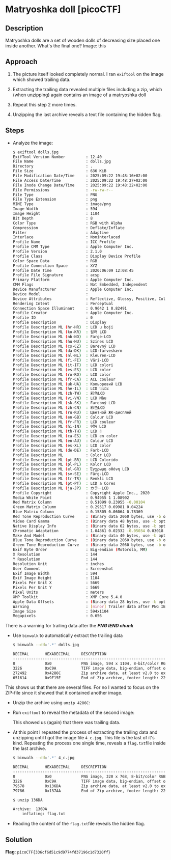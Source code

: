 # Matryoshka doll [picoCTF]

## Description
Matryoshka dolls are a set of wooden dolls of decreasing size placed one inside another. What's the final one? Image: this

## Approach

1. The picture itself looked completely normal. I ran `exiftool` on the image which showed trailing data.

2. Extracting the trailing data revealed multiple files including a zip, which (when unzipping) again contains an image of a matryoshka doll

3. Repeat this step 2 more times.

4. Unzipping the last archive reveals a text file containing the hidden flag.

## Steps
- Analyze the image:
    ```bash
    $ exiftool dolls.jpg 
    ExifTool Version Number         : 12.40
    File Name                       : dolls.jpg
    Directory                       : .
    File Size                       : 636 KiB
    File Modification Date/Time     : 2025:09:22 19:48:16+02:00
    File Access Date/Time           : 2025:09:22 19:48:27+02:00
    File Inode Change Date/Time     : 2025:09:22 19:48:22+02:00
    File Permissions                : -rw-rw-r--
    File Type                       : PNG
    File Type Extension             : png
    MIME Type                       : image/png
    Image Width                     : 594
    Image Height                    : 1104
    Bit Depth                       : 8
    Color Type                      : RGB with Alpha
    Compression                     : Deflate/Inflate
    Filter                          : Adaptive
    Interlace                       : Noninterlaced
    Profile Name                    : ICC Profile
    Profile CMM Type                : Apple Computer Inc.
    Profile Version                 : 2.1.0
    Profile Class                   : Display Device Profile
    Color Space Data                : RGB
    Profile Connection Space        : XYZ
    Profile Date Time               : 2020:06:09 12:08:45
    Profile File Signature          : acsp
    Primary Platform                : Apple Computer Inc.
    CMM Flags                       : Not Embedded, Independent
    Device Manufacturer             : Apple Computer Inc.
    Device Model                    : 
    Device Attributes               : Reflective, Glossy, Positive, Color
    Rendering Intent                : Perceptual
    Connection Space Illuminant     : 0.9642 1 0.82491
    Profile Creator                 : Apple Computer Inc.
    Profile ID                      : 0
    Profile Description             : Display
    Profile Description ML (hr-HR)  : LCD u boji
    Profile Description ML (ko-KR)  : 컬러 LCD
    Profile Description ML (nb-NO)  : Farge-LCD
    Profile Description ML (hu-HU)  : Színes LCD
    Profile Description ML (cs-CZ)  : Barevný LCD
    Profile Description ML (da-DK)  : LCD-farveskærm
    Profile Description ML (nl-NL)  : Kleuren-LCD
    Profile Description ML (fi-FI)  : Väri-LCD
    Profile Description ML (it-IT)  : LCD colori
    Profile Description ML (es-ES)  : LCD color
    Profile Description ML (ro-RO)  : LCD color
    Profile Description ML (fr-CA)  : ACL couleur
    Profile Description ML (uk-UA)  : Кольоровий LCD
    Profile Description ML (he-IL)  : ‏LCD צבעוני
    Profile Description ML (zh-TW)  : 彩色LCD
    Profile Description ML (vi-VN)  : LCD Màu
    Profile Description ML (sk-SK)  : Farebný LCD
    Profile Description ML (zh-CN)  : 彩色LCD
    Profile Description ML (ru-RU)  : Цветной ЖК-дисплей
    Profile Description ML (en-GB)  : Colour LCD
    Profile Description ML (fr-FR)  : LCD couleur
    Profile Description ML (hi-IN)  : रंगीन LCD
    Profile Description ML (th-TH)  : LCD สี
    Profile Description ML (ca-ES)  : LCD en color
    Profile Description ML (en-AU)  : Colour LCD
    Profile Description ML (es-XL)  : LCD color
    Profile Description ML (de-DE)  : Farb-LCD
    Profile Description ML          : Color LCD
    Profile Description ML (pt-BR)  : LCD Colorido
    Profile Description ML (pl-PL)  : Kolor LCD
    Profile Description ML (el-GR)  : Έγχρωμη οθόνη LCD
    Profile Description ML (sv-SE)  : Färg-LCD
    Profile Description ML (tr-TR)  : Renkli LCD
    Profile Description ML (pt-PT)  : LCD a Cores
    Profile Description ML (ja-JP)  : カラーLCD
    Profile Copyright               : Copyright Apple Inc., 2020
    Media White Point               : 0.94955 1 1.08902
    Red Matrix Column               : 0.51099 0.23955 -0.00104
    Green Matrix Column             : 0.29517 0.69981 0.04224
    Blue Matrix Column              : 0.15805 0.06064 0.78369
    Red Tone Reproduction Curve     : (Binary data 2060 bytes, use -b option to extract)
    Video Card Gamma                : (Binary data 48 bytes, use -b option to extract)
    Native Display Info             : (Binary data 62 bytes, use -b option to extract)
    Chromatic Adaptation            : 1.04861 0.02332 -0.05034 0.03018 0.99002 -0.01714 -0.00922 0.01503 0.75172
    Make And Model                  : (Binary data 40 bytes, use -b option to extract)
    Blue Tone Reproduction Curve    : (Binary data 2060 bytes, use -b option to extract)
    Green Tone Reproduction Curve   : (Binary data 2060 bytes, use -b option to extract)
    Exif Byte Order                 : Big-endian (Motorola, MM)
    X Resolution                    : 144
    Y Resolution                    : 144
    Resolution Unit                 : inches
    User Comment                    : Screenshot
    Exif Image Width                : 594
    Exif Image Height               : 1104
    Pixels Per Unit X               : 5669
    Pixels Per Unit Y               : 5669
    Pixel Units                     : meters
    XMP Toolkit                     : XMP Core 5.4.0
    Apple Data Offsets              : (Binary data 28 bytes, use -b option to extract)
    Warning                         : [minor] Trailer data after PNG IEND chunk
    Image Size                      : 594x1104
    Megapixels                      : 0.656
    ```

There is a warning for trailing data after the ***PNG IEND chunk***

- Use `binwalk` to automatically extract the trailing data
    ```bash
    $ binwalk --dd='.*' dolls.jpg 

    DECIMAL       HEXADECIMAL     DESCRIPTION
    --------------------------------------------------------------------------------
    0             0x0             PNG image, 594 x 1104, 8-bit/color RGBA, non-interlaced
    3226          0xC9A           TIFF image data, big-endian, offset of first image directory: 8
    272492        0x4286C         Zip archive data, at least v2.0 to extract, compressed size: 378956, uncompressed size: 383938, name: base_images/2_c.jpg
    651614        0x9F15E         End of Zip archive, footer length: 22
    ```

This shows us that there are several files. For no I wanted to focus on the ZIP-file since it showed that it contained another image.

- Unzip the archive using `unzip 4286C`:


- Run `exiftool` to reveal the metadata of the second image:

    This showed us (again) that there was trailing data.

- At this point I repeated the process of extracting the trailing data and unzipping until I got the image file `4_c.jpg`. This file is the last of it's kind. Repeating the process one single time, reveals a `flag.txt`file inside the last archive.

    ```bash
    $ binwalk --dd='.*' 4_c.jpg 

    DECIMAL       HEXADECIMAL     DESCRIPTION
    --------------------------------------------------------------------------------
    0             0x0             PNG image, 320 x 768, 8-bit/color RGBA, non-interlaced
    3226          0xC9A           TIFF image data, big-endian, offset of first image directory: 8
    79578         0x136DA         Zip archive data, at least v2.0 to extract, compressed size: 64, uncompressed size: 81, name: flag.txt
    79786         0x137AA         End of Zip archive, footer length: 22

    $ unzip 136DA

    Archive:  136DA
        inflating: flag.txt  
    ```

- Reading the content of the `flag.txt`file reveals the hidden flag.
## Solution
**Flag**: `picoCTF{336cf6d51c9d9774fd37196c1d7320ff}`

